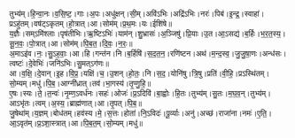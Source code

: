 

  
तुभ्य॑म्।हि॒न्वा॒नः।व॒सि॒ष्ट॒।गाः।अ॒पः।अधु॑क्षन्।सी॒म्।अवि॑ऽभिः।अद्रि॑ऽभिः।नरः॑।पिब॑।इ॒न्द्र॒।स्वाहा॑।प्रऽहु॑तम्।वष॑ट्ऽकृतम्।हो॒त्रात्।आ।सोम॑म्।प्र॒थ॒मः।यः।ईशि॑षे॥  
य॒ज्ञैः।सम्ऽमि॑श्लाः।पृष॑तीभिः।ऋ॒ष्टिऽभिः॑।याम॑न्।शु॒भ्रासः॑।अ॒ञ्जिषु॑।प्रि॒याः।उ॒त।आ॒ऽसद्य॑।ब॒र्हिः।भ॒र॒त॒स्य॒।सू॒न॒वः॒।पो॒त्रात्।आ।सोम॑म्।पि॒ब॒त॒।दि॒वः॒।न॒रः॒॥  
अ॒माऽइ॑व।नः॒।सु॒ऽह॒वाः॒।आ।हि।गन्त॑न।नि।ब॒र्हिषि॑।स॒द॒त॒न॒।रणि॑ष्टन।अथ॑।म॒न्द॒स्व॒।जु॒जु॒षा॒णः।अन्ध॑सः।त्वष्टः॑।दे॒वेभिः॑।जनि॑ऽभिः।सु॒मत्ऽग॑णः॥  
आ।व॒क्षि॒।दे॒वान्।इ॒ह।वि॒प्र॒।यक्षि॑।च॒।उ॒शन्।हो॒तः॒।नि।स॒द॒।योनि॑षु।त्रि॒षु।प्रति॑।वी॒हि॒।प्रऽस्थि॑तम्।सो॒म्यम्।मधु॑।पि॒ब॒।आग्नी॑ध्रात्।तव॑।भा॒गस्य॑।तृ॒प्णु॒हि॒॥  
ए॒षः।स्यः।ते॒।त॒न्वः॑।नृ॒म्ण॒ऽवर्ध॑नः।सहः॑।ओजः॑।प्र॒ऽदिवि॑।बा॒ह्वोः।हि॒तः।तुभ्य॑म्।सु॒तः।म॒घ॒व॒न्।तुभ्य॑म्।आऽभृ॑तः।त्वम्।अ॒स्य॒।ब्राह्म॑णात्।आ।तृ॒पत्।पि॒ब॒॥  
जु॒षेथा॑म्।य॒ज्ञम्।बोध॑तम्।हव॑स्य।मे॒।स॒त्तः।होता॑।नि॒ऽविदः॑।पू॒र्व्याः।अनु॑।अच्छ॑।राजा॑ना।नमः॑।ए॒ति॒।आ॒ऽवृत॑म्।प्र॒ऽशा॒स्त्रात्।आ।पि॒ब॒त॒म्।सो॒म्यम्।मधु॑॥  
